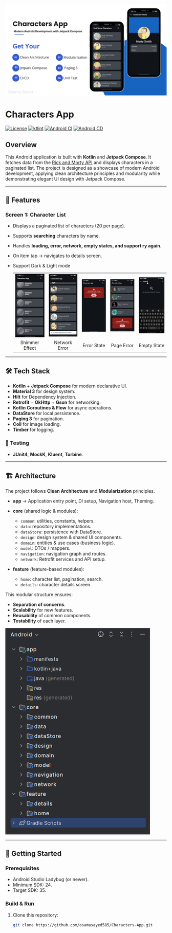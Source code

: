 <p align="center">
  <img src="screens/cover.png" alt="Rick & Morty App Cover"/>
</p>

# Characters App

[![License](https://img.shields.io/badge/License-MIT-blue.svg)](LICENSE)
[![ktlint](https://img.shields.io/badge/code%20style-%E2%9D%A4-FF4081.svg)](https://ktlint.github.io/)
[![Android CI](https://github.com/osamasayed585/Characters-App/actions/workflows/job_lint_debug.yml/badge.svg?branch=master)](https://github.com/osamasayed585/Characters-App/actions/workflows/job_lint_debug.yml)
[![Android CD](https://github.com/osamasayed585/Characters-App/actions/workflows/deploy_to_firebase.yml/badge.svg?branch=master)](https://github.com/osamasayed585/Characters-App/actions/workflows/deploy_to_firebase.yml)


## Overview
This Android application is built with **Kotlin** and **Jetpack Compose**. It fetches data from the [Rick and Morty API](https://rickandmortyapi.com/) and displays characters in a paginated list. The project is designed as a showcase of modern Android development, applying clean architecture principles and modularity while demonstrating elegant UI design with Jetpack Compose.

---

## 📱 Features

### Screen 1: Character List
- Displays a paginated list of characters (20 per page).  
- Supports **searching** characters by name.  
- Handles **loading, error, network, empty states, and support ry again**.  
- On item tap → navigates to details screen.
- Support Dark & Light mode<p align="center">

  <table align="center">
    <tr>
      <td align="center"><img src="screens/shimmer.jpeg" alt="Shimmer Effect" width="150"/></td>
      <td align="center"><img src="screens/network_error.jpeg" alt="Network Error" width="150"/></td>
      <td align="center"><img src="screens/error_state.jpeg" alt="Error State" width="150"/></td>
      <td align="center"><img src="screens/page_error.jpeg" alt="Page Error" width="150"/></td>
      <td align="center"><img src="screens/empty_state.jpeg" alt="Empty State" width="150"/></td>
    </tr>
    <tr>
      <td align="center">Shimmer Effect</td>
      <td align="center">Network Error</td>
      <td align="center">Error State</td>
      <td align="center">Page Error</td>
      <td align="center">Empty State</td>
    </tr>
  </table>
</p>

---

## 🛠️ Tech Stack

- **Kotlin** + **Jetpack Compose** for modern declarative UI.  
- **Material 3** for design system.  
- **Hilt** for Dependency Injection.  
- **Retrofit** + **OkHttp** + **Gson** for networking.  
- **Kotlin Coroutines & Flow** for async operations.  
- **DataStore** for local persistence.  
- **Paging 3** for pagination.  
- **Coil** for image loading.  
- **Timber** for logging.  

### 🧪 Testing
- **JUnit4**, **MockK**, **Kluent**, **Turbine**.  

---

## 🏗️ Architecture

The project follows **Clean Architecture** and **Modularization** principles.

- **app** → Application entry point, DI setup, Navigation host, Theming.  

- **core** (shared logic & modules):
  - `common`: utilities, constants, helpers.  
  - `data`: repository implementations.  
  - `dataStore`: persistence with DataStore.  
  - `design`: design system & shared UI components.  
  - `domain`: entities & use cases (business logic).  
  - `model`: DTOs / mappers.  
  - `navigation`: navigation graph and routes.  
  - `network`: Retrofit services and API setup.  

- **feature** (feature-based modules):
  - `home`: character list, pagination, search.  
  - `details`: character details screen.  

This modular structure ensures:
- **Separation of concerns**.  
- **Scalability** for new features.  
- **Reusability** of common components.  
- **Testability** of each layer.  
<p align="start">
  <img src="screens/architecture.png" alt="Architecture For Characters App"/>
</p>


---

## 🚀 Getting Started

### Prerequisites
- Android Studio Ladybug (or newer).  
- Minimum SDK: 24.  
- Target SDK: 35.  

### Build & Run
1. Clone this repository:
   ```bash
   git clone https://github.com/osamasayed585/Characters-App.git
